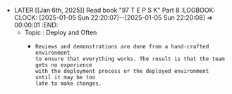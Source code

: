 - LATER [[Jan 6th, 2025]] Read book "97 T E P S K" Part 8
  :LOGBOOK:
  CLOCK: [2025-01-05 Sun 22:20:07]--[2025-01-05 Sun 22:20:08] =>  00:00:01
  :END:
	- Topic : Deploy and Often
		- ```apl
		  Reviews and demonstrations are done from a hand-crafted environment
		  to ensure that everything works. The result is that the team gets no experience
		  with the deployment process or the deployed environment until it may be too
		  late to make changes.
		  
		  ```